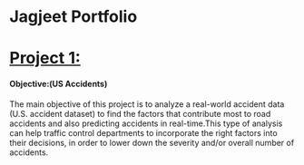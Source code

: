 # Jagjeet Portfolio


# [Project 1:](https://github.com/jagjeetrathore/USaccidents)

#### Objective:(US Accidents)
The main objective of this project is to analyze a real-world accident data (U.S. accident dataset) to find the factors that contribute most to road accidents and also predicting accidents in real-time.This type of analysis can help traffic control departments to incorporate the right factors into their decisions, in order to lower down the severity and/or overall number of accidents.


